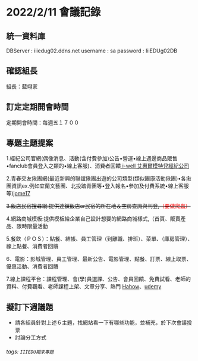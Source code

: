 # 2022/2/11 會議記錄

## 統一資料庫
DBServer : iiiedug02.ddns.net
username : sa
password : IiiEDUg02DB

## 確認組長
組長：藍翊家

## 訂定定期開會時間
定期開會時間：每週五１７００

## 專題主題提案

1.經紀公司官網(偶像消息、活動(含付費參加)公告•營運•線上週邊商品販售•fanclub會員登入之類的•線上客服)、消費者回饋[
i-well 艾惠爾模特兒經紀公司
](https://www.i-well.com.tw)

2.青春交友揪團網(最近新興的聯誼揪團出遊的公司類型(類似團康活動揪團)•各揪團資訊ex.例如宜蘭文藝團、北投踏青團等•登入報名•參加及付費系統•線上客服等)[jome17](https://jome17.com)

~~3.飯店民宿搜尋網:提供連鎖飯店or民宿的所在地＆空房查詢與刊登,<font color="red">（要做爬蟲）</font>~~

4.網路商城模板:提供模板給企業自己設計想要的網路商城樣式,（首頁、販賣產品、限時限量活動

5.餐飲（ＰＯＳ）：點餐、結帳、員工管理（到離職、排班）、菜單、（庫房管理）、線上點餐、消費者回饋

6．電影：影城管理、員工管理、最新公告、電影管理、點餐、訂票、線上取票、優惠活動、消費者回饋

7.線上課程平台：課程管理、會(學)員選課、公告、會員回饋、免費試看、老師的資料、付費觀看、老師課程上架、文章分享、熱門
[Hahow](https://hahow.in/)、[udemy](https://www.google.com/search?client=safari&rls=en&q=udemy&ie=UTF-8&oe=UTF-8)

## 擬訂下週議題

- 請各組員針對上述６主題，找網站看一下有哪些功能，並補充，於下次會議投票
- 討論分工方式

###### tags: `IIIEDU期末專題`


